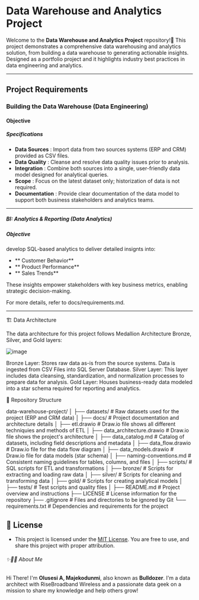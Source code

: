 # Data Warehouse and Analytics Project

Welcome to the **Data Warehouse and Analytics Project** repository!🚀
This project demonstrates a comprehensive data warehousing and analytics solution, from building a data warehouse to generating actionable insights. Designed as a portfolio project
and it highlights industry best practices in data engineering and analytics. 

---
## Project Requirements

### Building the Data Warehouse (Data Engineering)

#### Objective

##### Specifications
- **Data Sources** : Import data from two sources systems (ERP and CRM) provided as CSV files.
- **Data Quality** : Cleanse and resolve data quality issues prior to analysis.
- **Integration** : Combine both sources into a single, user-friendly data model designed for analytical queries.
- **Scope** : Focus on the latest dataset only; historization of data is not required.
- **Documentation** : Provide clear documentation of the data model to support both business stakeholders and analytics teams.

---

##### BI: Analytics & Reporting (Data Analytics)

##### Objective
develop SQL-based analytics to deliver detailed insignts into:
- ** Customer Behavior**
- ** Product Performance**
- ** Sales Trends**

 These insights empower stakeholders with key business metrics, enabling strategic decision-making.

For more details, refer to docs/requirements.md.

---

🏗️ Data Architecture

The data architecture for this project follows Medallion Architecture Bronze, Silver, and Gold layers: 


![image](https://github.com/user-attachments/assets/03e8fd5e-27a2-47a9-a425-1ad37d31256a)



Bronze Layer: Stores raw data as-is from the source systems. Data is ingested from CSV Files into SQL Server Database.
Silver Layer: This layer includes data cleansing, standardization, and normalization processes to prepare data for analysis.
Gold Layer: Houses business-ready data modeled into a star schema required for reporting and analytics.

📂 Repository Structure

data-warehouse-project/
│
├── datasets/                           # Raw datasets used for the project (ERP and CRM data)
│
├── docs/                               # Project documentation and architecture details
│   ├── etl.drawio                      # Draw.io file shows all different techniquies and methods of ETL
│   ├── data_architecture.drawio        # Draw.io file shows the project's architecture
│   ├── data_catalog.md                 # Catalog of datasets, including field descriptions and metadata
│   ├── data_flow.drawio                # Draw.io file for the data flow diagram
│   ├── data_models.drawio              # Draw.io file for data models (star schema)
│   ├── naming-conventions.md           # Consistent naming guidelines for tables, columns, and files
│
├── scripts/                            # SQL scripts for ETL and transformations
│   ├── bronze/                         # Scripts for extracting and loading raw data
│   ├── silver/                         # Scripts for cleaning and transforming data
│   ├── gold/                           # Scripts for creating analytical models
│
├── tests/                              # Test scripts and quality files
│
├── README.md                           # Project overview and instructions
├── LICENSE                             # License information for the repository
├── .gitignore                          # Files and directories to be ignored by Git
└── requirements.txt                    # Dependencies and requirements for the project

## 🪪 License
 
- This project is licensed under the [MIT License](LICENSE). You are free to use, and share this project with proper attribution.

###### ✨👦🏿 About Me

Hi There! I'm **Olusesi A, Majekodunmi**, also known as **Bulldozer**. I'm a data architect with RiseBroadband Wireless and a passionate data geek on a mission to share my knowledge and help others grow!
